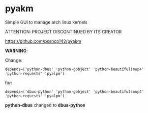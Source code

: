 # pyakm

Simple GUI to manage arch linux kernels

ATTENTION: PROJECT DISCONTINUED BY ITS CREATOR

https://github.com/pssncp142/pyakm

**WARNING**:

Change:

```
depends=('python-dbus' 'python-gobject' 'python-beautifulsoup4' 'python-requests' 'pyalpm')
```


for:

```
depends=('dbus-python' 'python-gobject' 'python-beautifulsoup4' 'python-requests' 'pyalpm')
```

**python-dbus** changed to **dbus-python**

